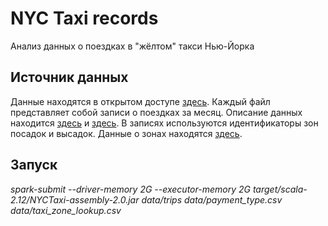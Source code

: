 # NYC Taxi records

Анализ данных о поездках в "жёлтом" такси Нью-Йорка

## Источник данных
Данные находятся в открытом доступе [здесь](https://www1.nyc.gov/site/tlc/about/tlc-trip-record-data.page).
Каждый файл представляет собой записи о поездках за месяц.
Описание данных находится [здесь](https://www1.nyc.gov/assets/tlc/downloads/pdf/trip_record_user_guide.pdf) и [здесь](https://www1.nyc.gov/assets/tlc/downloads/pdf/data_dictionary_trip_records_yellow.pdf).
В записях используются идентификаторы зон посадок и высадок. Данные о зонах находятся [здесь](https://s3.amazonaws.com/nyc-tlc/misc/taxi+_zone_lookup.csv).

## Запуск

*spark-submit --driver-memory 2G --executor-memory 2G target/scala-2.12/NYCTaxi-assembly-2.0.jar data/trips data/payment_type.csv data/taxi_zone_lookup.csv*
